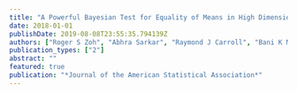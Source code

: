 ```yaml
---
title: "A Powerful Bayesian Test for Equality of Means in High Dimensions"
date: 2018-01-01
publishDate: 2019-08-08T23:55:35.794139Z
authors: ["Roger S Zoh", "Abhra Sarkar", "Raymond J Carroll", "Bani K Mallick"]
publication_types: ["2"]
abstract: ""
featured: true
publication: "*Journal of the American Statistical Association*"
---
```


